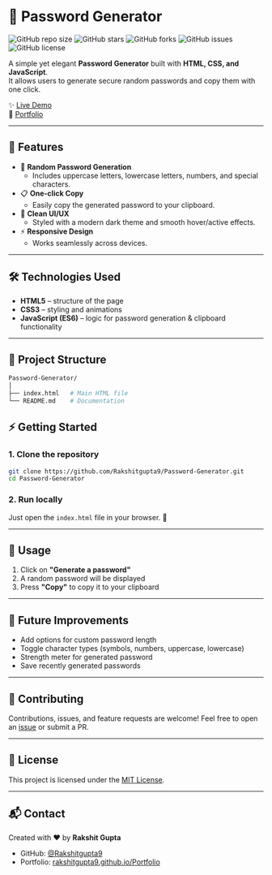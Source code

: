 # 🔐 Password Generator  

![GitHub repo size](https://img.shields.io/github/repo-size/Rakshitgupta9/Password-Generator?color=blue)  ![GitHub stars](https://img.shields.io/github/stars/Rakshitgupta9/Password-Generator?style=social) ![GitHub forks](https://img.shields.io/github/forks/Rakshitgupta9/Password-Generator?style=social)  ![GitHub issues](https://img.shields.io/github/issues/Rakshitgupta9/Password-Generator) ![GitHub license](https://img.shields.io/github/license/Rakshitgupta9/Password-Generator)  

A simple yet elegant **Password Generator** built with **HTML, CSS, and JavaScript**.  
It allows users to generate secure random passwords and copy them with one click.  

✨ [Live Demo](https://rakshitgupta9.github.io/Password-Generator/)  
👤 [Portfolio](https://rakshitgupta9.github.io/Portfolio/)  

---

## 🚀 Features  

- 🎲 **Random Password Generation**  
  - Includes uppercase letters, lowercase letters, numbers, and special characters.  
- 📋 **One-click Copy**  
  - Easily copy the generated password to your clipboard.  
- 🎨 **Clean UI/UX**  
  - Styled with a modern dark theme and smooth hover/active effects.  
- ⚡ **Responsive Design**  
  - Works seamlessly across devices.  

---

## 🛠️ Technologies Used  

- **HTML5** – structure of the page  
- **CSS3** – styling and animations  
- **JavaScript (ES6)** – logic for password generation & clipboard functionality  

---

## 📂 Project Structure  

```bash
Password-Generator/
│
├── index.html   # Main HTML file
└── README.md    # Documentation
```

## ⚡ Getting Started  

### 1. Clone the repository  
```bash
git clone https://github.com/Rakshitgupta9/Password-Generator.git
cd Password-Generator
````

### 2. Run locally

Just open the `index.html` file in your browser. 🚀

---

## 🎯 Usage

1. Click on **"Generate a password"**
2. A random password will be displayed
3. Press **"Copy"** to copy it to your clipboard

---

## 📌 Future Improvements

* Add options for custom password length
* Toggle character types (symbols, numbers, uppercase, lowercase)
* Strength meter for generated password
* Save recently generated passwords

---

## 🤝 Contributing

Contributions, issues, and feature requests are welcome!
Feel free to open an [issue](https://github.com/Rakshitgupta9/Password-Generator/issues) or submit a PR.

---

## 📜 License

This project is licensed under the [MIT License](LICENSE).

---

## 📬 Contact

Created with ❤️ by **Rakshit Gupta**

* GitHub: [@Rakshitgupta9](https://github.com/Rakshitgupta9)
* Portfolio: [rakshitgupta9.github.io/Portfolio](https://rakshitgupta9.github.io/Portfolio/)


